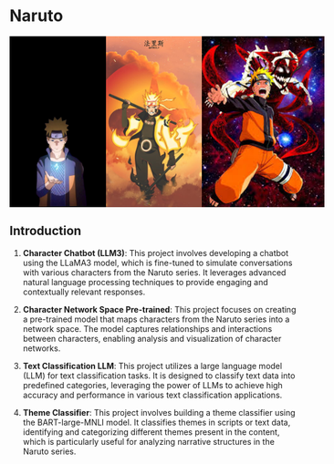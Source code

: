 # Naruto
<div style="display: flex; justify-content: space-between;">
    <img src="assets/Naruto.jpg" alt="Naruto" width="250" height="300">
    <img src="assets/HD-wallpaper-naruto-uzumaki-anime-boruto-manga-naruto-shippuden-narutofan-sasuke-uchiha-thumbnail.jpg" alt="Naruto" width="250" height="300">
    <img src="assets/images.jpeg" alt="Naruto" width="250" height="300">
</div>

## Introduction
1. **Character Chatbot (LLM3)**: This project involves developing a chatbot using the LLaMA3 model, which is fine-tuned to simulate conversations with various characters from the Naruto series. It leverages advanced natural language processing techniques to provide engaging and contextually relevant responses.

2. **Character Network Space Pre-trained**: This project focuses on creating a pre-trained model that maps characters from the Naruto series into a network space. The model captures relationships and interactions between characters, enabling analysis and visualization of character networks.

3. **Text Classification LLM**: This project utilizes a large language model (LLM) for text classification tasks. It is designed to classify text data into predefined categories, leveraging the power of LLMs to achieve high accuracy and performance in various text classification applications.

4. **Theme Classifier**: This project involves building a theme classifier using the BART-large-MNLI model. It classifies themes in scripts or text data, identifying and categorizing different themes present in the content, which is particularly useful for analyzing narrative structures in the Naruto series.






